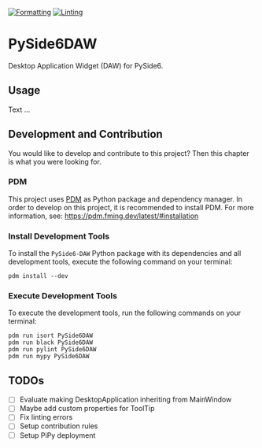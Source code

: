 [![Formatting](https://github.com/maerkl24/PySide6-DAW/actions/workflows/formatting.yml/badge.svg)](https://github.com/maerkl24/PySide6-DAW/actions/workflows/formatting.yml)
[![Linting](https://github.com/maerkl24/PySide6-DAW/actions/workflows/linting.yml/badge.svg)](https://github.com/maerkl24/PySide6-DAW/actions/workflows/linting.yml)

# PySide6DAW

Desktop Application Widget (DAW) for PySide6.

## Usage

Text ...

## Development and Contribution

You would like to develop and contribute to this project? Then this chapter is what you were looking for.

### PDM

This project uses [PDM](https://pdm.fming.dev) as Python package and dependency manager. In order to develop on this
project, it is recommended to install PDM. For more information, see: <https://pdm.fming.dev/latest/#installation>

### Install Development Tools

To install the ``PySide6-DAW`` Python package with its dependencies and all development tools, execute the following
command on your terminal:

```shell
pdm install --dev
```

### Execute Development Tools

To execute the development tools, run the following commands on your terminal:

```shell
pdm run isort PySide6DAW
pdm run black PySide6DAW
pdm run pylint PySide6DAW
pdm run mypy PySide6DAW
```

## TODOs

- [ ] Evaluate making DesktopApplication inheriting from MainWindow
- [ ] Maybe add custom properties for ToolTip
- [ ] Fix linting errors
- [ ] Setup contribution rules
- [ ] Setup PiPy deployment
